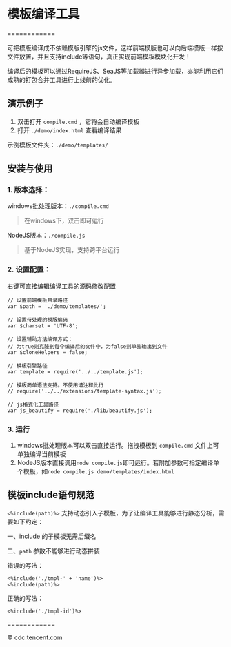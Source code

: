 # 模板编译工具
============

可把模版编译成不依赖模版引擎的js文件，这样前端模版也可以向后端模版一样按文件放置，并且支持include等语句，真正实现前端模板模块化开发！

编译后的模板可以通过RequireJS、SeaJS等加载器进行异步加载，亦能利用它们成熟的打包合并工具进行上线前的优化。

## 演示例子

1.	双击打开 ``compile.cmd`` ，它将会自动编译模板
2.	打开 ``./demo/index.html`` 查看编译结果

示例模板文件夹：``./demo/templates/``


## 安装与使用

###	1. 版本选择：

windows批处理版本：``./compile.cmd``

>	在windows下，双击即可运行

NodeJS版本：``./compile.js``

>	基于NodeJS实现，支持跨平台运行

###	2. 设置配置：

右键可直接编辑编译工具的源码修改配置

	// 设置前端模板目录路径
	var $path = './demo/templates/';

	// 设置待处理的模版编码
	var $charset = 'UTF-8';

	// 设置辅助方法编译方式：
	// 为true则克隆到每个编译后的文件中，为false则单独输出到文件
	var $cloneHelpers = false;

	// 模板引擎路径
	var template = require('../../template.js');

	// 模板简单语法支持。不使用请注释此行
	// require('../../extensions/template-syntax.js');

	// js格式化工具路径
	var js_beautify = require('./lib/beautify.js');
	
### 3. 运行

1.	windows批处理版本可以双击直接运行。拖拽模板到 ``compile.cmd`` 文件上可单独编译当前模板
2.	NodeJS版本直接调用``node compile.js``即可运行。若附加参数可指定编译单个模板，如``node compile.js demo/templates/index.html``
	

## 模板include语句规范

``<%include(path)%>`` 支持动态引入子模板，为了让编译工具能够进行静态分析，需要如下约定：

一、include 的子模板无需后缀名

	
二、``path`` 参数不能够进行动态拼装

错误的写法：

	<%include('./tmpl-' + 'name')%>
	<%include(path)%>
	
正确的写法：

	<%include('./tmpl-id')%>

============


© cdc.tencent.com

